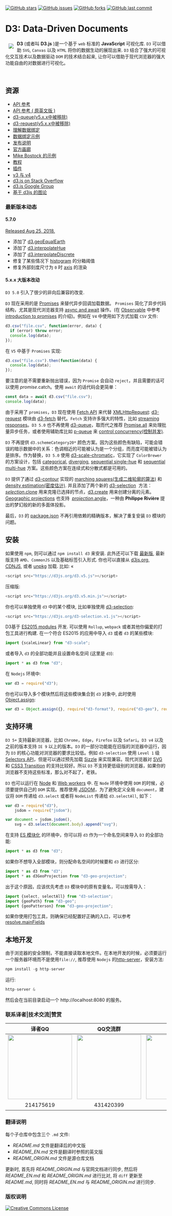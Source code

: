 [![GitHub stars](https://img.shields.io/github/stars/xswei/d3js_doc.svg?style=flat-square)](https://github.com/xswei/d3js_doc/stargazers)
[![GitHub issues](https://img.shields.io/github/issues/xswei/d3js_doc.svg?style=flat-square)](https://github.com/xswei/d3js_doc/issues)
[![GitHub forks](https://img.shields.io/github/forks/xswei/d3js_doc.svg?style=flat-square)](https://github.com/xswei/d3js_doc/network)
[![GitHub last commit](https://img.shields.io/github/last-commit/xswei/d3js_doc.svg?style=flat-square)](https://github.com/xswei/d3js_doc)

# D3: Data-Driven Documents

<a href="https://d3js.org"><img src="https://d3js.org/logo.svg" align="left" hspace="10" vspace="10"></a>

**D3** (或者叫 **D3.js** )是一个基于 `web` 标准的 **JavaScript** 可视化库. `D3` 可以借助 `SVG`, `Canvas` 以及 `HTML` 将你的数据生动的展现出来. `D3` 结合了强大的可视化交互技术以及数据驱动 `DOM` 的技术结合起来, 让你可以借助于现代浏览器的强大功能自由的对数据进行可视化。 

<br>

## 资源

* [API 参考](https://github.com/xswei/d3js_doc/tree/master/API_Reference/API.md?_blank)
* [API 参考 ( 原英文版 )](https://github.com/d3/d3/blob/master/API.md?_blank)
* [d3-queue(v5.x.x中被移除)](https://github.com/xswei/d3js_doc/blob/master/API_Reference/V4.md)
* [d3-request(v5.x.x中被移除)](https://github.com/xswei/d3js_doc/blob/master/API_Reference/V4.md)
* [理解数据绑定](https://bost.ocks.org/mike/join/?_blank)
* [数据绑定示例](https://bl.ocks.org/mbostock/3808218?_blank)
* [发布说明](https://github.com/d3/d3/releases?_blank)
* [官方画廊](https://github.com/d3/d3/wiki/Gallery?_blank)
* [Mike Bostock 的示例](https://bl.ocks.org/mbostock?_blank)
* [教程](https://github.com/d3/d3/wiki/Tutorials?_blank)
* [插件](https://github.com/d3/d3/wiki/Plugins?_blank)
* [v3 与 v4](https://github.com/xswei/d3js_doc/tree/master/API_Reference/CHANGES.md)
* [d3.js on Stack Overflow](https://stackoverflow.com/questions/tagged/d3.js?_blank)
* [d3.js Google Group](http://groups.google.com/group/d3-js?_blank)
* [基于 d3js 的图论](https://mrpandey.github.io/d3graphTheory/index.html)

### 最新版本动态

#### 5.7.0

[Released Aug 25, 2018.](https://github.com/d3/d3/releases/tag/v5.7.0)

- 添加了 [d3.geoEqualEarth](https://github.com/d3/d3-geo/blob/master/README.md#geoEqualEarth)
- 添加了 [d3.interpolateHue](https://github.com/d3/d3-interpolate/blob/master/README.md#interpolateHue)
- 添加了 [d3.interpolateDiscrete](https://github.com/d3/d3-interpolate/blob/master/README.md#interpolateDiscrete)
- 修复了某些情况下 [histogram](https://github.com/d3/d3-array/blob/master/README.md#histogram) 的分箱阈值
- 修复外部刻度尺寸为 `0` 时 [axis](https://github.com/d3/d3-axis/blob/master/README.md) 的渲染

#### 5.x.x 大版本改动

`D3 5.0` 引入了很少的非向后兼容的改变.

`D3` 现在采用的是 [Promises](https://developer.mozilla.org/docs/Web/JavaScript/Guide/Using_promises) 来替代异步回调加载数据。 `Promises` 简化了异步代码结构，尤其是现代浏览器支持 [async and await](https://javascript.info/async-await) 操作。(在 [Observable](https://beta.observablehq.com) 中参考 [introduction to promises](https://beta.observablehq.com/@mbostock/introduction-to-promises) 的介绍)。例如在 `V4` 中使用如下方式加载 `CSV` 文件:

```js
d3.csv("file.csv", function(error, data) {
  if (error) throw error;
  console.log(data);
});
```

在 `V5` 中基于 `Promises` 实现:

```js
d3.csv("file.csv").then(function(data) {
  console.log(data);
});
```

要注意的是不需要重新抛出错误，因为 `Promise` 会自动 `reject`，并且需要的话可以使用 *promise*.catch。使用 `await` 的话代码会更简单：

```js
const data = await d3.csv("file.csv");
console.log(data);
```

由于采用了 `promises`，`D3` 现在使用 [Fetch API](https://fetch.spec.whatwg.org/) 来代替 [XMLHttpRequest](https://developer.mozilla.org/docs/Web/API/XMLHttpRequest): [d3-request](https://github.com/d3/d3-request) 模块由 [d3-fetch](https://github.com/d3/d3-fetch) 替代。`Fetch` 支持许多强大的特性，比如 [streaming responses](https://beta.observablehq.com/@mbostock/streaming-shapefiles)。`D3 5.0` 也不再使用 [d3-queue](https://github.com/d3/d3-queue)，取而代之推荐 [Promise.all](https://developer.mozilla.org/docs/Web/JavaScript/Reference/Global_Objects/Promise/all) 来处理批量异步任务，或者使用辅助库比如 [p-queue](https://github.com/sindresorhus/p-queue) 来 [control concurrency(控制并发)](https://beta.observablehq.com/@mbostock/hello-p-queue).

`D3` 不再提供 `d3.schemeCategory20*` 颜色方案。因为这些颜色有缺陷，可能会错误的暗示数据中的关系：色调相近的可能被认为是一个分组，而亮度可能被错认为是排序。作为替换，`D3 5.0` 使用 [d3-scale-chromatic](https://github.com/d3/d3-scale-chromatic)，它实现了 `ColorBrewer` 的方案设计，包括 [categorical](https://github.com/d3/d3-scale-chromatic/blob/master/README.md#categorical), [diverging](https://github.com/d3/d3-scale-chromatic/blob/master/README.md#diverging), [sequential single-hue](https://github.com/d3/d3-scale-chromatic/blob/master/README.md#sequential-single-hue) 和 [sequential multi-hue](https://github.com/d3/d3-scale-chromatic/blob/master/README.md#sequential-multi-hue) 方案。这些颜色方案在连续式和分散式都是可用的。

`D3` 提供了通过 [d3-contour](https://github.com/d3/d3-contour) 实现的 [marching squares(生成二维轮廓的算法)](https://beta.observablehq.com/@mbostock/d3-contour-plot) 和 [density estimation(密度估计)](https://beta.observablehq.com/@mbostock/d3-density-contours). 并且添加了两个新的 [d3-selection](https://github.com/d3/d3-selection)  方法：[*selection*.clone](https://github.com/d3/d3-selection/blob/master/README.md#selection_clone) 用来克隆已选择的节点，[d3.create](https://github.com/d3/d3-selection/blob/master/README.md#create) 用来创建分离的元素。 [Geographic projections](https://github.com/d3/d3-geo) 也支持  [*projection*.angle](https://github.com/d3/d3-geo/blob/master/README.md#projection_angle)，一种由 **Philippe Rivière** 提出的梦幻般的新的多面体投影。

最后，`D3` 的 [package.json](https://github.com/d3/d3/blob/master/package.json) 不再引用依赖的精确版本，解决了重复安装 `D3` 模块的问题。

## 安装

如果使用 `npm`, 则可以通过 `npm install d3` 来安装. 此外还可以下载 [最新版](https://unpkg.com/d3/build/), 最新版支持 `AMD`、`CommonJS` 以及基础标签引入形式. 你也可以直接从 [d3js.org](https://d3js.org), [CDNJS](https://cdnjs.com/libraries/d3), 或者 [unpkg](https://unpkg.com/d3/) 加载. 比如:
«
```js
<script src="https://d3js.org/d3.v5.js"></script>
```

压缩版:

```js
<script src="https://d3js.org/d3.v5.min.js"></script>
```

你也可以单独使用 `d3` 中的某个模块, 比如单独使用 [d3-selection](https://github.com/d3/d3-selection): 

```js
<script src="https://d3js.org/d3-selection.v1.js"></script>

```

D3基于 [ES2015 modules](http://www.2ality.com/2014/09/es6-modules-final.html) 开发.  可以使用 `Rollup`, `webpack` 或者其他你偏爱的打包工具进行构建. 在一个符合 ES2015 的应用中导入 `d3` 或者 `d3` 的某些模块:

```js
import {scaleLinear} from "d3-scale";
```

或者导入 `d3` 的全部功能并且设置命名空间 (这里是 `d3`):

```js
import * as d3 from "d3";
```

在 `Nodejs` 环境中:

```js
var d3 = require("d3");
```

你也可以导入多个模块然后将这些模块集合到 `d3` 对象中, 此时使用 [Object.assign](https://developer.mozilla.org/en-US/docs/Web/JavaScript/Reference/Global_Objects/Object/assign):

```js
var d3 = Object.assign({}, require("d3-format"), require("d3-geo"), require("d3-geo-projection"));
```

## 支持环境

`D3 5+` 支持最新浏览器，比如 `Chrome`，`Edge`，`Firefox` 以及 `Safari`。`D3 v4` 以及之前的版本支持 `IE 9` 以上的版本。`D3` 的一部分功能能在旧版的浏览器中运行，因为 `D3` 的核心功能对浏览器的要求比较低。例如 `d3-selection` 使用 `Level 1` 级 [Selectors API](http://www.w3.org/TR/selectors-api/)，但是可以通过预先加载 [Sizzle](http://sizzlejs.com/) 来实现兼容。现代浏览器对 [SVG](http://www.w3.org/TR/SVG/) 和 [CSS3 Transition](http://www.w3.org/TR/css3-transitions/) 的支持比较好。所以 `D3` 不支持更低级别的浏览器，如果你的浏览器不支持这些标准，那么对不起了，老铁。

`D3` 也可以运行在 [Node](http://nodejs.org/) 和 [Web workers](http://www.whatwg.org/specs/web-apps/current-work/multipage/workers.html) 中. 在 `Node` 环境中使用 `DOM` 的时候，必须要提供自己的 `DOM` 实现。推荐使用 [JSDOM](https://github.com/tmpvar/jsdom)，为了避免定义全局 `document`，建议将 `DOM` 传递给 `d3.select` 或者将 `NodeList` 传递给 `d3.selectAll`, 如下：

```js
var d3 = require("d3"),
    jsdom = require("jsdom");

var document = jsdom.jsdom(),
    svg = d3.select(document.body).append("svg");
```
在支持 [ES 模块化](http://exploringjs.com/es6/ch_modules.html) 的环境中，你可以将 `d3` 作为一个命名空间来导入 `D3` 的全部功能:

```js
import * as d3 from "d3";
```
如果你不想导入全部模块，则分配命名空间的时候要和 `d3` 进行区分:

```js
import * as d3 from "d3";
import * as d3GeoProjection from "d3-geo-projection";
```
出于这个原因，应该优先考虑 `D3` 模块中的原有变量名，可以按需导入：

```js
import {select, selectAll} from "d3-selection";
import {geoPath} from "d3-geo";
import {geoPatterson} from "d3-geo-projection";
```
如果你使用打包工具，则确保已经配置好正确的入口，可以参考 [resolve.mainFields](https://webpack.js.org/configuration/resolve/#resolve-mainfields)

## 本地开发

由于浏览器的安全限制，不能直接读取本地文件。在本地开发的时候，必须要运行一个服务器环境而不是使用`file://`, 推荐使用 `Nodejs` 的[http-server](https://www.npmjs.com/package/http-server)，安装方法:

```js
npm install -g http-server
```

运行:

```js
http-server & 

```

然后会在当前目录启动一个 http://localhost:8080 的服务。

### 联系译者|技术交流|赞赏

 译者QQ | QQ交流群 | 赞赏
:-: | :-: | :-:
<img src="https://github.com/xswei/d3js_doc/blob/master/img/QQ-translator.jpg" width="200" align=center /> | <img src="https://github.com/xswei/d3js_doc/blob/master/img/QQ-group.jpg" width="200" align=center /> | <img src="https://github.com/xswei/d3js_doc/blob/master/img/weichat-donate.png" width="200" align=center />
214175619 | 431420399 | 支持译者

### 翻译说明

每个子仓库中包含三个 `.md` 文件:

- *README.md* 文件是翻译后的中文版
- *README_EN.md* 文件是翻译时参照的英文版
- *README_ORIGIN.md* 文件是源仓库文档

更新时, 首先将 *README_ORIGIN.md* 与官网文档进行同步, 然后将 *README_EN.md* 和 *README_ORIGIN.md* 进行比对, 将 `diff` 更新至 *README.md*, 同时将 *README_EN.md* 与 *README_ORIGIN.md* 进行同步.

### 版权说明

<a rel="license" href="https://creativecommons.org/licenses/by-nc/4.0/deed.zh"><img alt="Creative Commons License" style="border-width:0" src="https://i.creativecommons.org/l/by-nc-nd/4.0/88x31.png" /></a>

